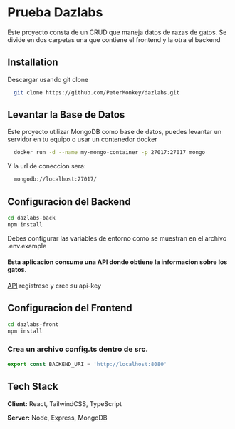 
# Prueba Dazlabs

Este proyecto consta de un CRUD que maneja datos de razas de gatos.
Se divide en dos carpetas una que contiene el frontend y la otra el backend


## Installation

Descargar usando git clone

```bash
  git clone https://github.com/PeterMonkey/dazlabs.git

```
## Levantar la Base de Datos
Este proyecto utilizar MongoDB como base de datos,
puedes levantar un servidor en tu equipo o usar un contenedor docker
```bash
  docker run -d --name my-mongo-container -p 27017:27017 mongo
```
Y la url de coneccion sera:
```bash
  mongodb://localhost:27017/
```

## Configuracion del Backend
```bash
cd dazlabs-back
npm install
```
Debes configurar las variables de entorno como se muestran en el archivo .env.example

#### Esta aplicacion consume una API donde obtiene la informacion sobre los gatos.
[API](https://rapidapi.com/myapos--FqlEzvrlv/api/cat-breeds/playground/apiendpoint_acfdc463-9254-40b5-9326-1e1e6eb2485c)
registrese y cree su api-key


## Configuracion del Frontend
```bash
cd dazlabs-front
npm install
```
### Crea un archivo config.ts dentro de src.
```typescript
export const BACKEND_URI = 'http://localhost:8080'
```
    
## Tech Stack

**Client:** React, TailwindCSS, TypeScript

**Server:** Node, Express, MongoDB

